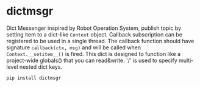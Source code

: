 # dictmsgr

Dict Messenger inspired by Robot Operation System, publish topic by setting item to a dict-like `Context` object. Callback subscription can be registered to be used in a single thread. The callback function should have signature `callback(ctx, msg)` and will be called when `Context.__setitem__()` is fired. This dict is designed to function like a project-wide globals() that you can read&write. '/' is used to specify multi-level nested dict keys.

`pip install dictmsgr`